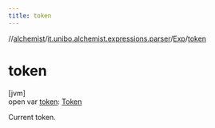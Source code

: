 ```yaml
---
title: token
---
```

//[alchemist](../../../index.html)/[it.unibo.alchemist.expressions.parser](../index.html)/[Exp](index.html)/[token](token.html)



# token



[jvm]\
open var [token](token.html): [Token](../-token/index.html)



Current token.




